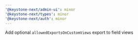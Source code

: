 ```yaml
---
'@keystone-next/admin-ui': minor
'@keystone-next/types': minor
'@keystone-next/auth': minor
---
```


Add optional `allowedExportsOnCustomViews` export to field views
